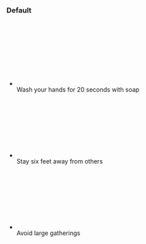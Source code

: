 
<div class="grid-row grid-gap">
  <div class="tablet:grid-col">
    <h3 class="site-preview-heading border-top-1px border-base-light padding-top-1 margin-top-0">Default</h3>
    <ul class="usa-icon-list">
        <li class="usa-icon-list__item">
            <div class="usa-icon-list__icon text-green">
            <svg class="usa-icon" aria-hidden="true" role="img"><use xlink:href="/assets/img/sprite.svg#check_circle"></use></svg>
            </div>
            <div class="usa-icon-list__content">
            Wash your hands for 20 seconds with soap
            </div>
        </li>
        <li class="usa-icon-list__item">
            <div class="usa-icon-list__icon text-green">
            <svg class="usa-icon" aria-hidden="true" role="img"><use xlink:href="/assets/img/sprite.svg#check_circle"></use></svg>
            </div>
            <div class="usa-icon-list__content">Stay six feet away from others</div>
        </li>
        <li class="usa-icon-list__item">
            <div class="usa-icon-list__icon text-red">
            <svg class="usa-icon" aria-hidden="true" role="img"><use xlink:href="/assets/img/sprite.svg#cancel"></use></svg>
            </div>
            <div class="usa-icon-list__content">Avoid large gatherings</div>
        </li>
    </ul>
    </div>
</div>